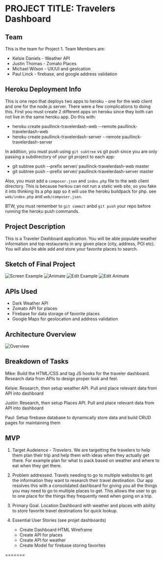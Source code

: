 # PROJECT TITLE: Travelers Dashboard

## Team

This is the team for Project 1.  Team Members are:

* Kelsie Daniels - Weather API
* Justin Thomas - Zomato Places
* Michael Wilson - UX/UI and geolcation
* Paul Linck - firebase, and google address validation

## Heroku Deployment Info

This is one repo that deploys two apps to heroku - one for the web client and one for the node.js server.  There were a few complications to doing this.  First you must create 2 different apps on heroku since they both can not live in the same heroku app.  Do this with:

* heroku create paullinck-travelerdash-web --remote paullinck-travelerdash-web
* heroku create paullinck-travelerdash-server --remote paullinck-travelerdash-server

In addition, you must push using `git subtree` vs git push since you are only passing a subdirectory of your git project to each app:

* git subtree push --prefix server/ paullinck-travelerdash-web  master
* git subtree push --prefix server/ paullinck-travelerdash-server  master

Also, you must add a `composer.json` and `index.php` file to the web client directory.  This is because herkou can not run a static web site, so you fake it into thinking its a php app so it will use the heroku buildpack for php.  see `web/index.php` and `web/composer.json`.

BTW, you must remember to `git commit` anbd `git push` your repo before running the heroku push commands.

## Project Description

This is a Traveler Dashboard application.  You will be able populate weather information and top restaurants in any given place (city, address, POI etc).  You will also be able add and store  your favorite places to search.

## Sketch of Final Project

![Screen Example](assets/images/DashboardSample.png)
![Animate](assets/images/DashboardAnimate.gif)
![Edit Example](assets/images/dashboardedit.png)
![Edit Animate](assets/images/EditDashboardAnimate.gif)

## APIs Used

* Dark Weather API
* Zomato API for places
* Firebase for data storage of favorite places
* Google Maps for geolocation and address validation

## Architecture Overview

![Overview](assets/images/DashboardArch.png)

## Breakdown of Tasks

Mike: Build the HTML/CSS and tag JS hooks for the traveler dashboard.  Research data from APIs to design proper look and feel.  

Kelsie: Research, then setup weather API.  Pull and place relevant data from API into dashboard

Justin: Research, then setup Places API.  Pull and place relevant data from API into dashboard

Paul: Setup firebase database to dynamically store data and build CRUD pages for maintaining them

## MVP

1. Target Audeience - _Travelers_.  We are targetting the travelers to help them plan their trip and help them with ideas when they actually get there.  For example plan for what to pack based on weather and where to eat when they get there.

2. Problem addressed.  Travels needing to go to multiple websites to get the information they want to research their travel destination. Our app resolves this with a consolidated dashboard for giving you all the things you may need to go to multiple places to get.  This allows the user to go to one place for the things they frequently need when going on a trip.

3. Primary Goal.  Location Dashboard with weather and places with ability to store favorite travel destinations for quick lookup.

4. Essential User Stories (see projet dashboards)
   * Create Dashboard HTML Wireframe
   * Create API for places
   * Create API for weather
   * Create Model for firebase storing favorites

=======

